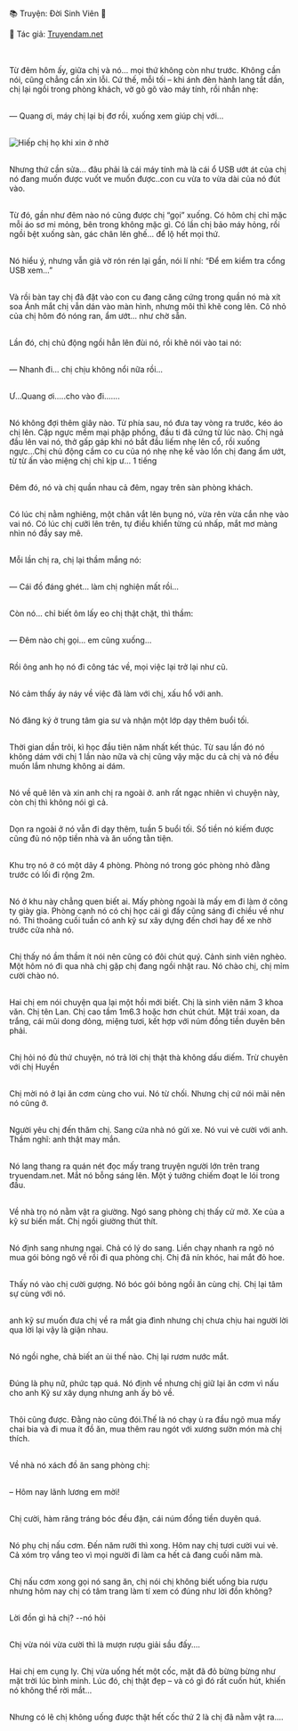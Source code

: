 📚 Truyện: Đời Sinh Viên 🔞 
<br>
<p>📖 Tác giả: <a href="https://truyendam.net" target="_blank" title="Truyện sex người lớn, truyện 18+ tại Truyendam.net">Truyendam.net</a></p>
<br></br>
Từ đêm hôm ấy, giữa chị và nó… mọi thứ không còn như trước. Không cần nói, cũng chẳng cần xin lỗi. Cứ thế, mỗi tối – khi ánh đèn hành lang tắt dần, chị lại ngồi trong phòng khách, vờ gõ gõ vào máy tính, rồi nhắn nhẹ:<br></br>

— Quang ơi, máy chị lại bị đơ rồi, xuống xem giúp chị với...<br></br>

<img src="/images/doi-sinh-vien/cover.jpg" alt="Hiếp chị họ khi xin ở nhờ"/><br></br>

Nhưng thứ cần sửa... đâu phải là cái máy tính mà là cái ổ USB ướt át của chị nó đang muốn được vuốt ve muốn được..con cu vừa to vừa dài của nó đút vào.<br></br>

Từ đó, gần như đêm nào nó cũng được chị “gọi” xuống. Có hôm chị chỉ mặc mỗi áo sơ mi mỏng, bên trong không mặc gì. Có lần chị bảo máy hỏng, rồi ngồi bệt xuống sàn, gác chân lên ghế... để lộ hết mọi thứ.<br></br>

Nó hiểu ý, nhưng vẫn giả vờ rón rén lại gần, nói lí nhí: “Để em kiểm tra cổng USB xem...”<br></br>

Và rồi bàn tay chị đã đặt vào con cu đang căng cứng trong quần nó mà xít soa Ánh mắt chị vẫn dán vào màn hình, nhưng môi thì khẽ cong lên. Cô nhỏ của chị hôm đó nóng ran, ẩm ướt... như chờ sẵn.<br></br>

Lần đó, chị chủ động ngồi hẳn lên đùi nó, rồi khẽ nói vào tai nó:<br></br>

— Nhanh đi... chị chịu không nổi nữa rồi...<br></br>

Ư...Quang ơi.....cho vào đi.......<br></br>

Nó không đợi thêm giây nào. Từ phía sau, nó đưa tay vòng ra trước, kéo áo chị lên. Cặp ngực mềm mại phập phồng, đầu ti đã cứng từ lúc nào. Chị ngả đầu lên vai nó, thở gấp gáp khi nó bắt đầu liếm nhẹ lên cổ, rồi xuống ngực...Chị chủ động cầm co cu của nó nhẹ nhẹ kề vào lồn chị đang ẩm ướt, từ từ ấn vào miệng chị chỉ kịp ư... 1 tiếng <br></br>

Đêm đó, nó và chị quần nhau cả đêm, ngay trên sàn phòng khách.<br></br>

Có lúc chị nằm nghiêng, một chân vắt lên bụng nó, vừa rên vừa cắn nhẹ vào vai nó. Có lúc chị cưỡi lên trên, tự điều khiển từng cú nhấp, mắt mơ màng nhìn nó đầy say mê.<br></br>

Mỗi lần chị ra, chị lại thầm mắng nó:<br></br>

— Cái đồ đáng ghét... làm chị nghiện mất rồi...<br></br>

Còn nó... chỉ biết ôm lấy eo chị thật chặt, thì thầm:<br></br>

— Đêm nào chị gọi... em cũng xuống...<br></br>



Rồi ông anh họ nó đi công tác về, mọi việc lại trở lại như cũ.<br></br>

Nó cảm thấy áy náy về việc đã làm với chị, xấu hổ với anh.<br></br>

Nó đăng ký ở trung tâm gia sư và nhận một lớp dạy thêm buổi tối.<br></br>

Thời gian dần trôi, kì học đầu tiên năm nhất kết thúc. Từ sau lần đó nó không dám với chị 1 lần nào nữa và chị cũng vậy mặc du cả chị và nó đều muốn lắm nhưng không ai dám.<br></br>

Nó về quê lên và xin anh chị ra ngoài ở. anh rất ngạc nhiên vì chuyện này, còn chị thì không nói gì cả.<br></br>

Dọn ra ngoài ở nó vẫn đi dạy thêm, tuần 5 buổi tối. Số tiền nó kiếm được cũng đủ nó nộp tiền nhà và ăn uống tằn tiện.<br></br>

Khu trọ nó ở có một dãy 4 phòng. Phòng nó trong góc phòng nhỏ đằng trước có lối đi rộng 2m.<br></br>

Nó ở khu này chẳng quen biết ai. Mấy phòng ngoài là mấy em đi làm ở công ty giày gia. Phòng cạnh nó có chị học cái gì đấy cũng sáng đi chiều về như nó. Thi thoảng cuối tuần có anh kỹ sư xây dựng đến chơi hay để xe nhờ trước cửa nhà nó.<br></br>

Chị thấy nó ầm thầm ít nói nên cũng có đôi chút quý. Cảnh sinh viên nghèo. Một hôm nó đi qua nhà chị gặp chị đang ngồi nhặt rau. Nó chào chị, chị mỉm cười chào nó.<br></br>

Hai chị em nói chuyện qua lại một hồi mới biết. Chị là sinh viên năm 3 khoa văn. Chị tên Lan. Chị cao tầm 1m6.3 hoặc hơn chút chút. Mặt trái xoan, da trắng, cái mũi dong dỏng, miệng tươi, kết hợp với núm đồng tiền duyên bên phải. <br></br>

Chị hỏi nó đủ thứ chuyện, nó trả lời chị thật thà không dấu diếm. Trừ chuyên với chị Huyền<br></br>

Chị mời nó ở lại ăn cơm cùng cho vui. Nó từ chối. Nhưng chị cứ nói mãi nên nó cũng ở.<br></br>

Người yêu chị đến thăm chị. Sang cửa nhà nó gửi xe. Nó vui vẻ cười với anh. Thầm nghĩ: anh thật may mắn.<br></br>

Nó lang thang ra quán nét đọc mấy trang truyện người lớn trên trang tryuendam.net. Mắt nó bỗng sáng lên. Một ý tưởng chiếm đoạt le lói trong đầu.<br></br>

Về nhà trọ nó nằm vật ra giường. Ngó sang phòng chị thấy cử mở. Xe của a kỹ sư  biến mất. Chị ngồi giường thút thít.<br></br>

Nó định sang nhưng ngại. Chả có lý do sang. Liền chạy nhanh ra ngõ nó mua gói bỏng ngô về rồi đi qua phòng chị. Chị đã nín khóc, hai mắt đỏ hoe.<br></br>

Thấy nó vào chị cười gượng. Nó bóc gói bỏng ngồi ăn cùng chị. Chị lại tâm sự cùng với nó.<br></br>

anh kỹ sư muốn đưa chị về ra mắt gia đình nhưng chị chưa chịu hai người lời qua lời lại vậy là giận nhau.<br></br>

Nó ngồi nghe, chả biết an ủi thế nào. Chị lại rươm nước mắt.<br></br>

Đúng là phụ nữ, phức tạp quá. Nó định về nhưng chị giữ lại ăn cơm vì nấu cho anh Kỹ sư xây dụng nhưng anh ấy bỏ về.<br></br>

Thôi cũng được. Đằng nào cũng đói.Thế là nó chạy ù ra đầu ngõ mua mấy chai bia và đi mua ít đồ ăn, mua thêm rau ngót với xương sườn món mà chị thích.<br></br>

Về nhà nó xách đồ ăn sang phòng chị:<br></br>

– Hôm nay lãnh lương em mời!<br></br>

Chị cười, hàm răng tráng bóc đều đặn, cái núm đồng tiền duyên quá.<br></br>

Nó phụ chị nấu cơm. Đến năm rưỡi thì xong. Hôm nay chị tươi cười vui vẻ. Cả xóm trọ vắng teo vì mọi người đi làm ca hết cả đang cuối năm mà.<br></br>

Chị nấu cơm xong gọi nó sang ăn, chị nói chị không biết uống bia rượu nhưng hôm nay chị có tâm trang làm tí xem có đúng như lời đồn không?<br></br>

Lời đồn gì hả chị? --nó hỏi<br></br>

Chị vừa nói vừa cười thì là mượn rượu giải sầu đấy....<br></br>

Hai chị em cụng ly. Chị vừa uống hết một cốc, mặt đã đỏ bừng bừng như mặt trời lúc bình minh. Lúc đó, chị thật đẹp – và có gì đó rất cuốn hút, khiến nó không thể rời mắt...<br></br>

Nhưng có lẽ chị không uống được thật hết cốc thứ 2 là chị đã nằm vật ra....<br></br>


<!--sex chị em, truyện sex hồng hà nhi, tình chị em, truyện sex xóm trọ,truyện sex vụng trộm,truyện 18+,Truyện sex người lớn, Truyendam.net -->


